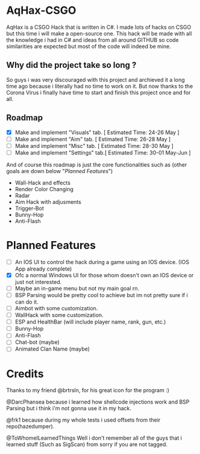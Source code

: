 # AqHax-CSGO

AqHax is a CSGO Hack that is written in C#. I made lots of hacks on CSGO but this time i will make a open-source one.
This hack will be made with all the knowledge i had in C# and ideas from all around GITHUB so code similarities are expected but most of the code will indeed be mine.

## Why did the project take so long ?

So guys i was very discouraged with this project and archieved it a long time ago because i literally had no time to work on it.
But now thanks to the Corona Virus i finally have time to start and finish this project once and for all.

## Roadmap
- [x] Make and implement "Visuals" tab. [ Estimated Time: 24-26 May ]
- [ ] Make and implement "Aim" tab.     [ Estimated Time: 26-28 May ]
- [ ] Make and implement "Misc" tab.    [ Estimated Time: 28-30 May ]
- [ ] Make and implement "Settings" tab.[ Estimated Time: 30-01 May-Jun ]

And of course this roadmap is just the core functionalities such as (other goals are down below "*Planned Features*")
  - Wall-Hack and effects
  - Render Color Changing
  - Radar
  - Aim Hack with adjusments
  - Trigger-Bot
  - Bunny-Hop
  - Anti-Flash

# Planned Features
  - [ ] An IOS UI to control the hack during a game using an IOS device. (IOS App already complete)
  - [x] Ofc a normal Windows UI for those whom doesn't own an IOS device or just not interested.
  - [ ] Maybe an in-game menu but not my main goal rn.
  - [ ] BSP Parsing would be pretty cool to achieve but im not pretty sure if i can do it.
  - [ ] Aimbot with some customization.
  - [ ] WallHack with some customization.
  - [ ] ESP and HealthBar (will include player name, rank, gun, etc.)
  - [ ] Bunny-Hop
  - [ ] Anti-Flash
  - [ ] Chat-bot (maybe)
  - [ ] Animated Clan Name (maybe)

# Credits

Thanks to my friend @brtrsln, for his great icon for the program :) 

@DarcPhansea because i learned how shellcode injections work and BSP Parsing but i think i'm not gonna use it in my hack.

@frk1 because during my whole tests i used offsets from their repo(hazedumper).

@ToWhomeILearnedThings Well i don't remember all of the guys that i learned stuff (Such as SigScan) from sorry if you are not tagged.
